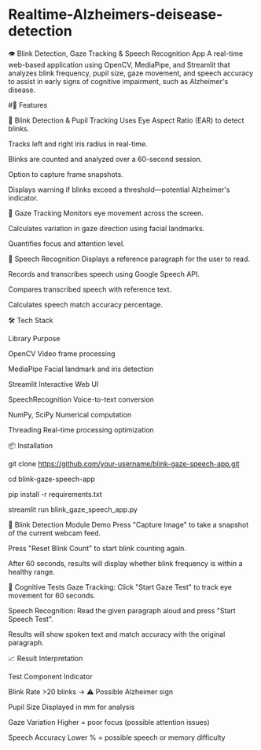 # Realtime-Alzheimers-deisease-detection
👁️ Blink Detection, Gaze Tracking & Speech Recognition App
A real-time web-based application using OpenCV, MediaPipe, and Streamlit that analyzes blink frequency, pupil size, gaze movement, and speech accuracy to assist in early signs of cognitive impairment, such as Alzheimer's disease.

#🚀 Features

🔹 Blink Detection & Pupil Tracking
Uses Eye Aspect Ratio (EAR) to detect blinks.

Tracks left and right iris radius in real-time.

Blinks are counted and analyzed over a 60-second session.

Option to capture frame snapshots.

Displays warning if blinks exceed a threshold—potential Alzheimer's indicator.

🔹 Gaze Tracking
Monitors eye movement across the screen.

Calculates variation in gaze direction using facial landmarks.

Quantifies focus and attention level.

🔹 Speech Recognition
Displays a reference paragraph for the user to read.

Records and transcribes speech using Google Speech API.

Compares transcribed speech with reference text.

Calculates speech match accuracy percentage.

🛠️ Tech Stack

Library	Purpose

OpenCV	Video frame processing

MediaPipe	Facial landmark and iris detection

Streamlit	Interactive Web UI

SpeechRecognition	Voice-to-text conversion

NumPy, SciPy	Numerical computation

Threading	Real-time processing optimization


📦 Installation

git clone https://github.com/your-username/blink-gaze-speech-app.git

cd blink-gaze-speech-app

pip install -r requirements.txt

streamlit run blink_gaze_speech_app.py


📸 Blink Detection Module Demo
Press "Capture Image" to take a snapshot of the current webcam feed.

Press "Reset Blink Count" to start blink counting again.

After 60 seconds, results will display whether blink frequency is within a healthy range.

🧠 Cognitive Tests
Gaze Tracking: Click "Start Gaze Test" to track eye movement for 60 seconds.

Speech Recognition: Read the given paragraph aloud and press "Start Speech Test".

Results will show spoken text and match accuracy with the original paragraph.

📈 Result Interpretation

Test Component	Indicator

Blink Rate	>20 blinks → ⚠️ Possible Alzheimer sign

Pupil Size	Displayed in mm for analysis

Gaze Variation	Higher = poor focus (possible attention issues)

Speech Accuracy	Lower % = possible speech or memory difficulty